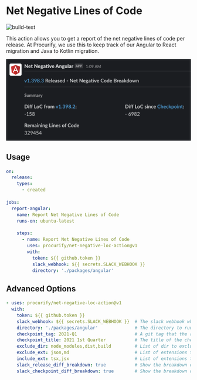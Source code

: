 # Net Negative Lines of Code
![build-test](https://github.com/procurify/net-negative-loc-action/workflows/build-test/badge.svg)

This action allows you to get a report of the net negative lines of code per release.
At Procurify, we use this to keep track of our Angular to React migration and Java to Kotlin migration.

<p align="center">
  <img alt="Slack Example" src="images/slack-example.png?raw=true">
</p>

## Usage
```yaml
on:
  release:
    types:
      - created

jobs:
  report-angular:
    name: Report Net Negative Lines of Code
    runs-on: ubuntu-latest

    steps:
      - name: Report Net Negative Lines of Code
        uses: procurify/net-negative-loc-action@v1
        with:
          token: ${{ github.token }}
          slack_webhook: ${{ secrets.SLACK_WEBHOOK }}
          directory: './packages/angular'
```

## Advanced Options
```yaml
- uses: procurify/net-negative-loc-action@v1
  with:
    token: ${{ github.token }}
    slack_webhook: ${{ secrets.SLACK_WEBHOOK }}  # The slack webhook where this action will post to
    directory: './packages/angular'              # The directory to run the report in
    checkpoint_tag: 2021-Q1                      # A git tag that the report will always check the diff of line of codes against
    checkpoint_title: 2021 1st Quarter           # The title of the checkpoint, to be shown in the report
    exclude_dir: node_modules,dist,build         # List of dir to exclude, comma-separated
    exclude_ext: json,md                         # List of extensions to exclude, comma-separated
    include_ext: tsx,jsx                         # List of extensions to include, comma-separated
    slack_release_diff_breakdown: true           # Show the breakdown of the diff by extension in the report between the latest release and the last release
    slack_checkpoint_diff_breakdown: true        # Show the breakdown of the diff by extension in the report between the latest release and the checkpoint
```
